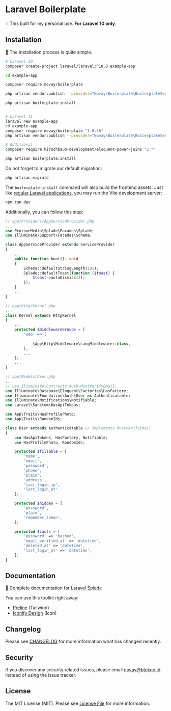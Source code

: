 # Laravel Boilerplate

💡 This built for my personal use. **For Laravel 10 only**.

## Installation

📖 The installation process is quite simple.

```bash
# Laravel 10
composer create-project laravel/laravel:^10.0 example-app

cd example-app

composer require novay/boilerplate

php artisan vendor:publish --provider="Novay\Boilerplate\BoilerplateServiceProvider" --tag="config"

php artisan boilerplate:install


# Laravel 11
laravel new example-app
cd example-app
composer require novay/boilerplate "1.0.56"
php artisan vendor:publish --provider="Novay\Boilerplate\BoilerplateServiceProvider" --tag="config"

# Additional
composer require kirschbaum-development/eloquent-power-joins "2.*"

php artisan boilerplate:install
```

Do not forget to migrate our default migration:

```bash
php artisan migrate
````

The `boilerplate:install` command will also build the frontend assets. Just like [regular Laravel applications](https://laravel.com/docs/10.x/vite#running-vite), you may run the Vite development server:

```bash
npm run dev
````

Additionally, you can follow this step:

```php
// app/Providers/AppServiceProvider.php
...
use ProtoneMedia\Splade\Facades\Splade;
use Illuminate\Support\Facades\Schema;

class AppServiceProvider extends ServiceProvider
{
    ...
    public function boot(): void
    {
        Schema::defaultStringLength(191);
        Splade::defaultToast(function ($toast) {
            $toast->autoDismiss(3);
        });
    }
    ...
}

// app/Http/Kernel.php
...
class Kernel extends HttpKernel
{
    ...
    protected $middlewareGroups = [
        'web' => [
            ...
            \App\Http\Middleware\LangMiddleware::class,
        ],
        ...
    ];
    ...
}

// app/Models/User.php 
...
// use Illuminate\Contracts\Auth\MustVerifyEmail;
use Illuminate\Database\Eloquent\Factories\HasFactory;
use Illuminate\Foundation\Auth\User as Authenticatable;
use Illuminate\Notifications\Notifiable;
use Laravel\Sanctum\HasApiTokens;

use App\Traits\HasProfilePhoto;
use App\Traits\RandomIds;

class User extends Authenticatable // implements MustVerifyEmail
{
    use HasApiTokens, HasFactory, Notifiable;
    use HasProfilePhoto, RandomIds;

    protected $fillable = [
        'name',
        'email',
        'password',
        'phone',
        'plain',
        'address',
        'last_login_ip',
        'last_login_at'
    ];

    protected $hidden = [
        'password',
        'plain',
        'remember_token',
    ];

    protected $casts = [
        'password' => 'hashed',
        'email_verified_at' => 'datetime',
        'deleted_at' => 'datetime',
        'last_login_at' => 'datetime',
    ];
}
````

## Documentation

📖 Complete documentation for [Laravel Splade](https://splade.dev/docs/introducing-splade)

You can use this toolkit right away:
- [Preline](https://preline.co/docs/index.html) (Tailwind)
- [Iconify Design](https://icon-sets.iconify.design) (Icon)

## Changelog

Please see [CHANGELOG](CHANGELOG.md) for more information what has changed recently.

## Security

If you discover any security related issues, please email novay@btekno.id instead of using the issue tracker.

## License

The MIT License (MIT). Please see [License File](LICENSE.md) for more information.

